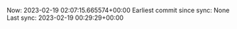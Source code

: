 Now: 2023-02-19 02:07:15.665574+00:00 Earliest commit since sync: None Last sync: 2023-02-19 00:29:29+00:00
